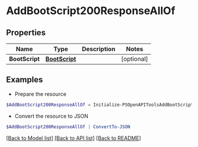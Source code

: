 # AddBootScript200ResponseAllOf
## Properties

Name | Type | Description | Notes
------------ | ------------- | ------------- | -------------
**BootScript** | [**BootScript**](BootScript.md) |  | [optional] 

## Examples

- Prepare the resource
```powershell
$AddBootScript200ResponseAllOf = Initialize-PSOpenAPIToolsAddBootScript200ResponseAllOf  -BootScript null
```

- Convert the resource to JSON
```powershell
$AddBootScript200ResponseAllOf | ConvertTo-JSON
```

[[Back to Model list]](../README.md#documentation-for-models) [[Back to API list]](../README.md#documentation-for-api-endpoints) [[Back to README]](../README.md)

